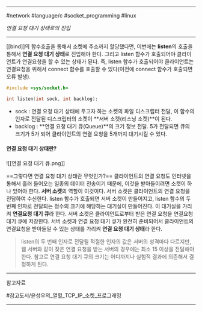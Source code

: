
---

#network #language/c #socket_programming #linux

*연결 요청 대기 상태로의 진입*

---

[[bind]]의 함수호출을 통해서 소켓에 주소까지 할당했다면, 이번에는 **listen**의 호출을 통해서 **연결 요청 대기 상태**로 진입해야 한다. 그리고 listen 함수가 호출되어야 클라이언트가 연결요청을 할 수 있는 상태가 된다. 즉, listen 함수가 호출되어야 클라이언트는 연결요청을 위해서 connect 함수를 호출할 수 있다(이전에 connect 함수가 호출되면 오류 발생).

```c
#include <sys/socket.h>

int listen(int sock, int backlog);
```

- sock : 연결 요청 대기 상태에 두고자 하는 소켓의 파일 디스크립터 전달, 이 함수의 인자로 전달된 디스크립터의 소켓이 **서버 소켓(리스닝 소켓)**이 된다.
- backlog : **연결 요청 대기 큐(Queue)**의 크기 정보 전달. 5가 전달되면 큐의 크기가 5가 되어 클라이언트의 연결 요청을  5개까지 대기시킬 수 있다.

#### 연결 요청 대기 상태란?

![[연결 요청 대기 큐.png]]

==그렇다면 연결 요청 대기 상태란 무엇인가?==
클라이언트의 연결 요청도 인터넷을 통해서 흘러 들어오는 일종의 데이터 전송이기 때문에, 이것을 받아들이려면 소켓이 하나 있어야 한다. **서버 소켓**의 역할이 이것이다. 서버 소켓은 클라이언트의 연결 요청을 전담하여 수신한다.
listen 함수가 호출되면 서버 소켓이 만들어지고, listen 함수의 두 번째 인자로 전달되는 정수의 크기에 해당하는 대기실이 만들어진다. 이 대기실을 가리켜 **연결요청 대기 큐**라 한다. 서버 소켓은 클라이언트로부터 받은 연결 요청을 연결요청 대기 큐에 저장한다.
서버 소켓과 연결 요청 대기 큐가 완전히 준비되어서 클라이언트의 연결요청을 받아들일 수 있는 상태를 가리켜 **연결 요청 대기 상태**라 한다.

> listen의 두 번째 인자로 전달될 적절한 인자의 값은 서버의 성격마다 다르지만, 웹 서버와 같이 잦은 연결 요청을 받는 서버의 경우에는 최소 15 이상을 전달해야 한다. 참고로 연결 요청 대기 큐의 크기는 어디까지나 실험적 결과에 의존해서 결정하게 된다.

---

참고자료

#참고도서/윤성우의_열혈_TCP_IP_소켓_프로그래밍

---